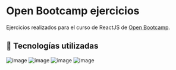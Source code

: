 # Open Bootcamp ejercicios
Ejercicios realizados para el curso de ReactJS de [Open Bootcamp](https://open-bootcamp.com/).

## 🔨 Tecnologías utilizadas 
![image](https://user-images.githubusercontent.com/99412200/228360550-b37ffb7c-40a4-4dc9-8357-29ce7cbc30d5.png)
![image](https://user-images.githubusercontent.com/99412200/228669003-2d2e2217-d911-4ff9-9352-d7e903068cb2.png)
![image](https://user-images.githubusercontent.com/99412200/228668557-5902d9ae-5d54-4c15-a616-8dcd86398926.png)
![image](https://user-images.githubusercontent.com/99412200/228669092-43257b00-16ef-4dca-8ac2-1e997b4aa186.png)
